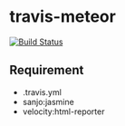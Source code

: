 # travis-meteor

[![Build Status](https://travis-ci.org/Wen777/travis-meteor.svg)](https://travis-ci.org/Wen777/travis-meteor)

## Requirement

* .travis.yml
* sanjo:jasmine
* velocity:html-reporter
